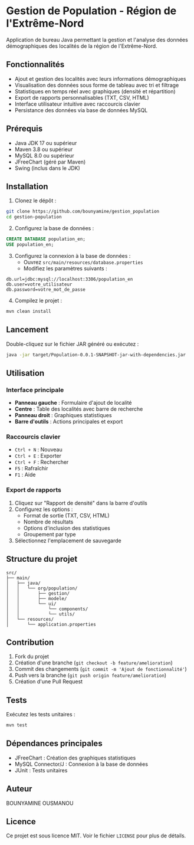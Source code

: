 # Gestion de Population - Région de l'Extrême-Nord

Application de bureau Java permettant la gestion et l'analyse des données démographiques des localités de la région de l'Extrême-Nord.

## Fonctionnalités

- Ajout et gestion des localités avec leurs informations démographiques
- Visualisation des données sous forme de tableau avec tri et filtrage
- Statistiques en temps réel avec graphiques (densité et répartition)
- Export de rapports personnalisables (TXT, CSV, HTML)
- Interface utilisateur intuitive avec raccourcis clavier
- Persistance des données via base de données MySQL

## Prérequis

- Java JDK 17 ou supérieur
- Maven 3.8 ou supérieur
- MySQL 8.0 ou supérieur
- JFreeChart (géré par Maven)
- Swing (inclus dans le JDK)

## Installation

1. Clonez le dépôt :
```bash
git clone https://github.com/bounyamine/gestion_population
cd gestion-population
```

2. Configurez la base de données :
```sql
CREATE DATABASE population_en;
USE population_en;
```

3. Configurez la connexion à la base de données :
   - Ouvrez `src/main/resources/database.properties`
   - Modifiez les paramètres suivants :
```properties
db.url=jdbc:mysql://localhost:3306/population_en
db.user=votre_utilisateur
db.password=votre_mot_de_passe
```

4. Compilez le projet :
```bash
mvn clean install
```

## Lancement

Double-cliquez sur le fichier JAR généré ou exécutez :
```bash
java -jar target/Population-0.0.1-SNAPSHOT-jar-with-dependencies.jar
```

## Utilisation

### Interface principale

- **Panneau gauche** : Formulaire d'ajout de localité
- **Centre** : Table des localités avec barre de recherche
- **Panneau droit** : Graphiques statistiques
- **Barre d'outils** : Actions principales et export

### Raccourcis clavier

- `Ctrl + N` : Nouveau
- `Ctrl + E` : Exporter
- `Ctrl + F` : Rechercher
- `F5` : Rafraîchir
- `F1` : Aide

### Export de rapports

1. Cliquez sur "Rapport de densité" dans la barre d'outils
2. Configurez les options :
   - Format de sortie (TXT, CSV, HTML)
   - Nombre de résultats
   - Options d'inclusion des statistiques
   - Groupement par type
3. Sélectionnez l'emplacement de sauvegarde

## Structure du projet

```
src/
├── main/
│   ├── java/
│   │   └── org/population/
│   │       ├── gestion/
│   │       ├── modele/
│   │       └── ui/
│   │           └── components/
│   │           └── utils/
│   └── resources/
│       └── application.properties
```

## Contribution

1. Fork du projet
2. Création d'une branche (`git checkout -b feature/amelioration`)
3. Commit des changements (`git commit -m 'Ajout de fonctionnalité'`)
4. Push vers la branche (`git push origin feature/amelioration`)
5. Création d'une Pull Request

## Tests

Exécutez les tests unitaires :
```bash
mvn test
```

## Dépendances principales

- JFreeChart : Création des graphiques statistiques
- MySQL Connector/J : Connexion à la base de données
- JUnit : Tests unitaires

## Auteur

BOUNYAMINE OUSMANOU

## Licence

Ce projet est sous licence MIT. Voir le fichier `LICENSE` pour plus de détails.
